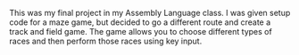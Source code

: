 This was my final project in my Assembly Language class. I was given setup code for a maze game, but decided to go a different
route and create a track and field game. The game allows you to choose different types of races and then perform those races using
key input.
